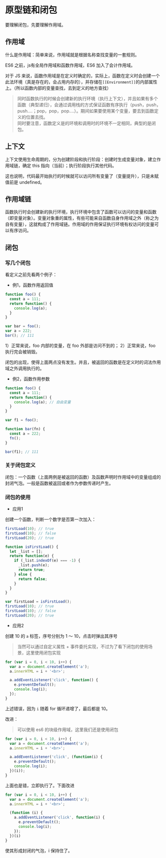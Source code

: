 # 原型链和闭包

要理解闭包，先要理解作用域。

## 作用域 

什么是作用域：简单来说，作用域就是根据名称查找变量的一套规则。

ES6 之前，js有全局作用域和函数作用域，ES6 加入了会计作用域。

对于 JS 来说，函数作用域是在定义时确定的，实际上，函数在定义时会创建一个此法环境（真是存在的，会占用内存的），并存储在`[[Environment]]`的内部属性上。（所以函数内部的变量查找，去到定义的地方查找）

> 同时函数执行的时候会创建新的执行环境（执行上下文），并且如果有多个函数（典型递归），会通过调用栈的方式保证函数有序执行（push，push，push....；pop，pop，pop....）。期间如果要使用某个变量，要去到函数定义的位置去找。    
> 同时要注意，函数定义是的环境和调用时的环境不一定相同，典型的是闭包。

## 上下文

上下文使用生命周期的，分为创建阶段和执行阶段：创建时生成变量对象，建立作用域链，确定 this 指向（当前）；执行阶段执行其他代码。

这也说明，代码最开始执行的时候就可以访问所有变量了（变量提升），只是未赋值前是 undefined。

## 作用域链

函数执行时会创建新的执行环境，执行环境中包含了函数可以访问的变量和函数（即变量对象）。变量对象重的属性，有些可能来自函数自身作用域之外（称之为自有变量），这就构成了作用域链。作用域的作用保证执行环境有权访问的变量可以有序访问。

## 闭包

### 写几个闭包

看定义之前先看两个例子：

- 例1，函数作用返回值

```js
function foo() {
  const a = 111;
  return function() {
    console.log(a);
  }
} 

var bar = foo();
var a = 222;
bar(); // 111
```

1）正常来说，foo 内部的变量，在 foo 外部是访问不到的；
2）正常来说，foo 执行完会被销毁。

闭包的出现，使得上面两点没有发生。并且，被返回的函数是在定义时的词法作用域之外调用执行的。

- 例2，函数作用参数

```js
function foo() {
  const a = 111;
  return function() {
    console.log(a); // 自由变量
  }
}

var f1 = foo();

function bar(fn) {
  const a = 222;
  fn();
}

bar(f1); // 111
```

### 关于闭包定义

闭包：一个函数（上面两例是被返回的函数）及函数声明时作用域中的变量组成的封闭气泡。一般是函数被返回或者作为参数传递时产生。

### 闭包的使用

- 应用1 

创建一个函数，判断一个数字是否第一次加入：

```js
firstLoad(10); // true
firstLoad(10); // false
firstLoad(20); // true
```

```js
function isFirstLoad() {
  let _list = [];
  return function(e) {
    if (_list.indexOf(e) === -1) {
      _list.push(e);
      return true;
    } else {
      return false;
    }
  }
}

var firstLoad = isFirstLoad();
firstLoad(10); // true
firstLoad(10); // false
firstLoad(20); // true
```

- 应用2

创建 10 的 `a` 标签，序号分别为 1 ～ 10，点击时弹出其序号

> 当然可以通过自定义属性 + 事件委托实现，不过为了看下闭包的使用场景，这里使用闭包实现

```js
for (var i = 0, i < 10, i++) {
  var a = document.createElement('a');
  a.innerHTML = i + '<br>';

  a.addEventListener('click', function() {
    e.preventDefault();
    console.log(i);
  });
}
```

上述错误，因为 `i` 随着 for 循环递增了，最后都是 10。

改进：

> 可以使用 es6 的块级作用域，这里我们还是使用闭包

```js
for (var i = 0, i < 10, i++) {
  var a = document.createElement('a');
  a.innerHTML = i + '<br>';

  a.addEventListener('click', (function(i) {
    e.preventDefault();
    console.log(i);
  })(i));
}
```

上面也是错，立即执行了。下面改进

```js
for (var i = 0, i < 10, i++) {
  var a = document.createElement('a');
  a.innerHTML = i + '<br>';

  (function (i) {
    a.addEventListener('click', function(i) {
      e.preventDefault();
      console.log(i);
    });
  })(i)
}
```

使其形成封闭的气泡，i 保持住了。
